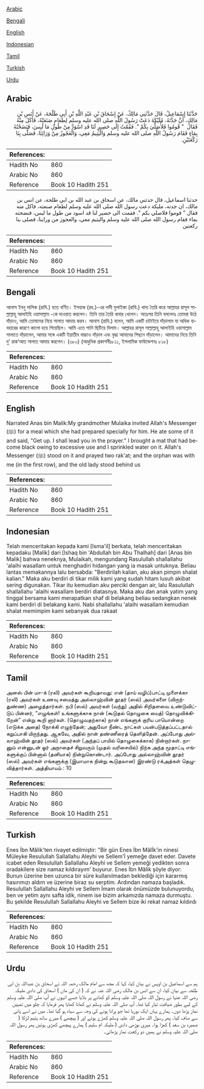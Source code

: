 [Arabic](#arabic)

[Bengali](#bengali)

[English](#english)

[Indonesian](#indonesian)

[Tamil](#tamil)

[Turkish](#turkish)

[Urdu](#urdu)

## Arabic


<div dir="rtl" lang="ar" style={{fontSize:'larger',backgroundColor:'#f8f9fa',padding:20}}>
حَدَّثَنَا إِسْمَاعِيلُ، قَالَ حَدَّثَنِي مَالِكٌ، عَنْ إِسْحَاقَ بْنِ عَبْدِ اللَّهِ بْنِ أَبِي طَلْحَةَ، عَنْ أَنَسِ بْنِ مَالِكٍ، أَنَّ جَدَّتَهُ، مُلَيْكَةَ دَعَتْ رَسُولَ اللَّهِ صلى الله عليه وسلم لِطَعَامٍ صَنَعَتْهُ، فَأَكَلَ مِنْهُ فَقَالَ ‏ "‏ قُومُوا فَلأُصَلِّيَ بِكُمْ ‏"‏‏.‏ فَقُمْتُ إِلَى حَصِيرٍ لَنَا قَدِ اسْوَدَّ مِنْ طُولِ مَا لُبِسَ، فَنَضَحْتُهُ بِمَاءٍ فَقَامَ رَسُولُ اللَّهِ صلى الله عليه وسلم وَالْيَتِيمُ مَعِي، وَالْعَجُوزُ مِنْ وَرَائِنَا، فَصَلَّى بِنَا رَكْعَتَيْنِ‏.‏
</div>
<div style={{backgroundColor:'#f8f9fa',padding:20, marginBottom: 10}}><table> <thead> <tr> <th>References:</th> <th></th> </tr> </thead> <tbody><tr><td>Hadith No</td><td>860</td></tr><tr><td>Arabic No</td><td>860</td></tr><tr><td>Reference</td><td>Book 10 Hadith 251</td></tr></tbody></table></div>


<div dir="rtl" lang="ar" style={{fontSize:'larger',backgroundColor:'#f8f9fa',padding:20}}>
حدثنا اسماعيل، قال حدثني مالك، عن اسحاق بن عبد الله بن ابي طلحة، عن انس بن مالك، ان جدته، مليكة دعت رسول الله صلى الله عليه وسلم لطعام صنعته، فاكل منه فقال " قوموا فلاصلي بكم ". فقمت الى حصير لنا قد اسود من طول ما لبس، فنضحته بماء فقام رسول الله صلى الله عليه وسلم واليتيم معي، والعجوز من وراينا، فصلى بنا ركعتين
</div>
<div style={{backgroundColor:'#f8f9fa',padding:20, marginBottom: 10}}><table> <thead> <tr> <th>References:</th> <th></th> </tr> </thead> <tbody><tr><td>Hadith No</td><td>860</td></tr><tr><td>Arabic No</td><td>860</td></tr><tr><td>Reference</td><td>Book 10 Hadith 251</td></tr></tbody></table></div>

## Bengali


<div dir="ltr" lang="bn" style={{fontSize:'larger',backgroundColor:'#f8f9fa',padding:20}}>
আনাস ইবনু মালিক (রাযি.) হতে বর্ণিত। ইসহাক (রহ.)-এর দাদী মুলাইকা (রাযি.) খাদ্য তৈরি করে আল্লাহর রাসূল সাল্লাল্লাহু আলাইহি ওয়াসাল্লাম -কে দাওয়াত করলেন। তিনি তার তৈরি খাবার খেলেন। অতঃপর তিনি বললেনঃ তোমরা উঠে দাঁড়াও, আমি তোমাদের নিয়ে সালাত আদায় করব। আনাস (রাযি.) বলেন, আমি একটি চাটাইয়ে দাঁড়ালাম যা অধিক ব্যবহারের কারণে কালো হয়ে গিয়েছিল। আমি এতে পানি ছিটিয়ে দিলাম। আল্লাহর রাসূল সাল্লাল্লাহু আলাইহি ওয়াসাল্লাম সালাতে দাঁড়ালেন, আমার সঙ্গে একটি ইয়াতীম বাচ্চাও দাঁড়াল এবং বৃদ্ধা আমাদের পিছনে দাঁড়ালেন। আমাদের নিয়ে তিনি দু’ রাক‘আত সালাত আদায় করলেন। (৩৮০) (আধুনিক প্রকাশনীঃ৮১১, ইসলামিক ফাউন্ডেশনঃ ৮১৮)
</div>
<div style={{backgroundColor:'#f8f9fa',padding:20, marginBottom: 10}}><table> <thead> <tr> <th>References:</th> <th></th> </tr> </thead> <tbody><tr><td>Hadith No</td><td>860</td></tr><tr><td>Arabic No</td><td>860</td></tr><tr><td>Reference</td><td>Book 10 Hadith 251</td></tr></tbody></table></div>

## English


<div dir="ltr" lang="en" style={{fontSize:'larger',backgroundColor:'#f8f9fa',padding:20}}>
Narrated Anas bin Malik:My grandmother Mulaika invited Allah's Messenger (ﷺ) for a meal which she had prepared specially for him. He ate some of it and said, "Get up. I shall lead you in the prayer." I brought a mat that had become black owing to excessive use and I sprinkled water on it. Allah's Messenger (ﷺ) stood on it and prayed two rak'at; and the orphan was with me (in the first row), and the old lady stood behind us
</div>
<div style={{backgroundColor:'#f8f9fa',padding:20, marginBottom: 10}}><table> <thead> <tr> <th>References:</th> <th></th> </tr> </thead> <tbody><tr><td>Hadith No</td><td>860</td></tr><tr><td>Arabic No</td><td>860</td></tr><tr><td>Reference</td><td>Book 10 Hadith 251</td></tr></tbody></table></div>

## Indonesian


<div dir="ltr" lang="id" style={{fontSize:'larger',backgroundColor:'#f8f9fa',padding:20}}>
Telah menceritakan kepada kami [Isma'il] berkata, telah menceritakan kepadaku [Malik] dari [Ishaq bin 'Abdullah bin Abu Thalhah] dari [Anas bin Malik] bahwa neneknya, Mulaikah, mengundang Rasulullah shallallahu 'alaihi wasallam untuk menghadiri hidangan yang ia masak untuknya. Beliau lantas memakannya lalu bersabda: "Berdirilah kalian, aku akan pimpin shalat kalian." Maka aku berdiri di tikar milik kami yang sudah hitam lusuh akibat sering digunakan. Tikar itu kemudian aku perciki dengan air, lalu Rasulullah shallallahu 'alaihi wasallam berdiri diatasnya. Maka aku dan anak yatim yang tinggal bersama kami merapatkan shaf di belakang beliau sedangkan nenek kami berdiri di belakang kami. Nabi shallallahu 'alaihi wasallam kemudian shalat memimpim kami sebanyak dua rakaat
</div>
<div style={{backgroundColor:'#f8f9fa',padding:20, marginBottom: 10}}><table> <thead> <tr> <th>References:</th> <th></th> </tr> </thead> <tbody><tr><td>Hadith No</td><td>860</td></tr><tr><td>Arabic No</td><td>860</td></tr><tr><td>Reference</td><td>Book 10 Hadith 251</td></tr></tbody></table></div>

## Tamil


<div dir="ltr" lang="ta" style={{fontSize:'larger',backgroundColor:'#f8f9fa',padding:20}}>
அனஸ் பின் மா-க் (ரலி) அவர்கள் கூறியதாவது: என் (தாய் வழிப்)பாட்டி முளைக்கா (ரலி) அவர்கள் உணவு சமைத்து அல்லாஹ்வின் தூதர் (ஸல்) அவர்களை (விருந்துண்ண) அழைத்தார்கள். நபி (ஸல்) அவர்கள் (வந்து) அதில் சிறிதளவை உண்டுவிட்டுப் பின்னர், “எழுங்கள்! உங்களுக்காக நான் (கூடுதல் தொழுகை யைத்) தொழுவிக்கிறேன்” என்று கூறி னார்கள். (தொழுவதற்காக) நான் எங்களுக் குரிய பாயொன்றை (எடுக்க அதை) நோக்கி எழுந்தேன்; அதுவோ நீண்ட நாட்கள் பயன்படுத்தப்பட்டதால் கறுப்பாகி யிருந்தது. ஆகவே, அதில் நான் தண்ணீரைத் தெளித்தேன். அப்போது அல்லாஹ்வின் தூதர் (ஸல்) அவர்கள் (அந்தப் பாயில் தொழுகைக்காக) நின்றார்கள். நானும் என்னுடன் ஓர் அநாதைச் சிறுவரும் (முதல் வரிசையில்) நிற்க அந்த மூதாட்டி எங்களுக்குப் பின்னால் (தனியாக) நின்றுகொண்டார். அப்போது அல்லாஹ்வின் தூதர் (ஸல்) அவர்கள் எங்களுக்கு (இமாமாக நின்று கூடுதலான) இரண்டு ரக்அத்கள் தெழுவித்தார்கள். அத்தியாயம் : 10
</div>
<div style={{backgroundColor:'#f8f9fa',padding:20, marginBottom: 10}}><table> <thead> <tr> <th>References:</th> <th></th> </tr> </thead> <tbody><tr><td>Hadith No</td><td>860</td></tr><tr><td>Arabic No</td><td>860</td></tr><tr><td>Reference</td><td>Book 10 Hadith 251</td></tr></tbody></table></div>

## Turkish


<div dir="ltr" lang="tr" style={{fontSize:'larger',backgroundColor:'#f8f9fa',padding:20}}>
Enes İbn Mâlik'ten rivayet edilmiştir: "Bir gün Enes İbn Mâlİk'in ninesi Müleyke Resulullah Sallallahu Aleyhi ve Sellem'İ yemeğe davet eder. Davete icabet eden Resulullah Sallallahu Aleyhi ve Sellem yemeği yedikten sonra oradakilere size namaz kıldırayım' buyurur. Enes İbn Mâlik şöyle diyor: Bunun üzerine ben uzunca bir süre kullanılmadan beklediği için kararmış hasırımızı aldım ve üzerine biraz su serptim. Ardından namaza başladık. Resulullah Sallallahu Aleyhi ve Sellem İmam olarak önümüzde bulunuyordu, ben ve yetim aynı safta idik, ninem ise bizim arkamızda namaza durmuştu. Bu şekilde Resulullah Sallallahu Aleyhi ve Sellem bize iki rekat namaz kıldırdı
</div>
<div style={{backgroundColor:'#f8f9fa',padding:20, marginBottom: 10}}><table> <thead> <tr> <th>References:</th> <th></th> </tr> </thead> <tbody><tr><td>Hadith No</td><td>860</td></tr><tr><td>Arabic No</td><td>860</td></tr><tr><td>Reference</td><td>Book 10 Hadith 251</td></tr></tbody></table></div>

## Urdu


<div dir="rtl" lang="ur" style={{fontSize:'larger',backgroundColor:'#f8f9fa',padding:20}}>
ہم سے اسماعیل بن اویس نے بیان کیا، کہا کہ مجھ سے امام مالک رحمہ اللہ نے اسحاق بن عبداللہ بن ابی طلحہ سے بیان کیا، ان سے انس بن مالک رضی اللہ عنہ نے کہ ( ان کی ماں ) اسحاق کی دادی ملیکہ رضی اللہ عنہا نے رسول اللہ صلی اللہ علیہ وسلم کو کھانے پر بلایا جسے انہوں نے آپ صلی اللہ علیہ وسلم کے لیے بطور ضیافت تیار کیا تھا۔ آپ صلی اللہ علیہ وسلم نے کھانا کھایا پھر فرمایا کہ چلو میں تمہیں نماز پڑھا دوں۔ ہمارے یہاں ایک بوریا تھا جو پرانا ہونے کی وجہ سے سیاہ ہو گیا تھا۔ میں نے اسے پانی سے صاف کیا۔ پھر رسول اللہ صلی اللہ علیہ وسلم کھڑے ہوئے اور ( پیچھے ) میرے ساتھ یتیم لڑکا ( ضمیرہ بن سعد ) کھڑا ہوا۔ میری بوڑھی دادی ( ملیکہ ام سلیم ) ہمارے پیچھے کھڑی ہوئیں پھر رسول اللہ صلی اللہ علیہ وسلم نے ہمیں دو رکعت نماز پڑھائی۔
</div>
<div style={{backgroundColor:'#f8f9fa',padding:20, marginBottom: 10}}><table> <thead> <tr> <th>References:</th> <th></th> </tr> </thead> <tbody><tr><td>Hadith No</td><td>860</td></tr><tr><td>Arabic No</td><td>860</td></tr><tr><td>Reference</td><td>Book 10 Hadith 251</td></tr></tbody></table></div>